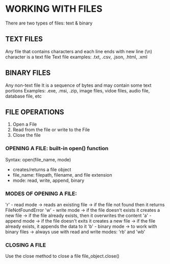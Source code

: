 # WORKING WITH FILES
There are two types of files: text & binary

## TEXT FILES
Any file that contains characters and each line ends with new line (\n) character is a text file
Text file examples: .txt, .csv, .json, .html, .xml

## BINARY FILES
Any non-text file
It is a sequence of bytes and may contain some text portions
Examples: .exe, .msi, .zip, image files, vidoe files, audio file, database file, etc

## FILE OPERATIONS
1. Open a File
2. Read from the file or write to the File
3. Close the file

### OPENING A FILE: built-in open() function
Syntax:
    open(file_name, mode)
* creates/returns a file object
* file_name: filepath, filename, and file extension
* mode: read, write, append, binary

### MODES OF OPENING A FILE:
'r' - read mode
    -> reads an existing file
    -> if the file not found then it returns FileNotFoundError
'w' - write mode
    -> if the file doesn't exists it creates a new file
    -> if the file already exists, then it overwrites the content
'a' - append mode
    -> if the file doesn't exits it creates a new file
    -> if the file already exists, it appends the data to it
'b' - binary mode
    -> to work with binary files
    -> always use with read and write modes: 'rb' and 'wb'


### CLOSING A FILE
Use the close method to close a file
file_object.close()